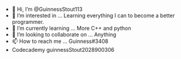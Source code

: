 - 👋 Hi, I’m @GuinnessStout113
- 👀 I’m interested in ... Learning everything I can to become a better programmer.
- 🌱 I’m currently learning ... More C++ and python
- 💞️ I’m looking to collaborate on ... Anything
- 📫 How to reach me ... Guinness#3408
- Codecademy guinnessStout2028900306
<!---
GuinnessStout113/GuinnessStout113 is a ✨ special ✨ repository because its `README.md` (this file) appears on your GitHub profile.
You can click the Preview link to take a look at your changes.
--->
